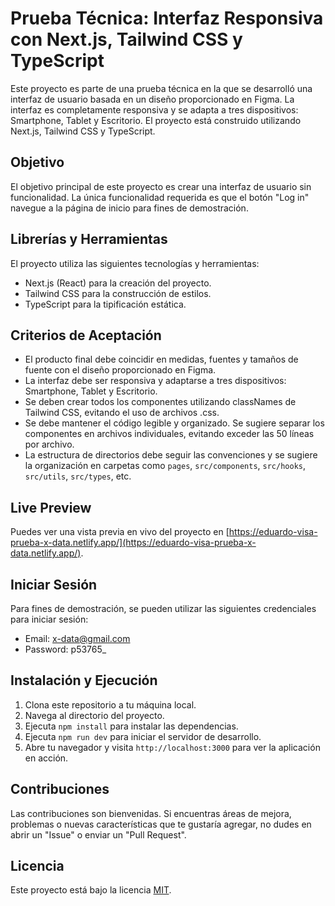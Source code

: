 # Prueba Técnica: Interfaz Responsiva con Next.js, Tailwind CSS y TypeScript

Este proyecto es parte de una prueba técnica en la que se desarrolló una interfaz de usuario basada en un diseño proporcionado en Figma. La interfaz es completamente responsiva y se adapta a tres dispositivos: Smartphone, Tablet y Escritorio. El proyecto está construido utilizando Next.js, Tailwind CSS y TypeScript.

## Objetivo

El objetivo principal de este proyecto es crear una interfaz de usuario sin funcionalidad. La única funcionalidad requerida es que el botón "Log in" navegue a la página de inicio para fines de demostración.

## Librerías y Herramientas

El proyecto utiliza las siguientes tecnologías y herramientas:

- Next.js (React) para la creación del proyecto.
- Tailwind CSS para la construcción de estilos.
- TypeScript para la tipificación estática.

## Criterios de Aceptación

- El producto final debe coincidir en medidas, fuentes y tamaños de fuente con el diseño proporcionado en Figma.
- La interfaz debe ser responsiva y adaptarse a tres dispositivos: Smartphone, Tablet y Escritorio.
- Se deben crear todos los componentes utilizando classNames de Tailwind CSS, evitando el uso de archivos .css.
- Se debe mantener el código legible y organizado. Se sugiere separar los componentes en archivos individuales, evitando exceder las 50 líneas por archivo.
- La estructura de directorios debe seguir las convenciones y se sugiere la organización en carpetas como `pages`, `src/components`, `src/hooks`, `src/utils`, `src/types`, etc.

## Live Preview

Puedes ver una vista previa en vivo del proyecto en [https://eduardo-visa-prueba-x-data.netlify.app/](https://eduardo-visa-prueba-x-data.netlify.app/).

## Iniciar Sesión

Para fines de demostración, se pueden utilizar las siguientes credenciales para iniciar sesión:

- Email: x-data@gmail.com
- Password: p53765\_

## Instalación y Ejecución

1. Clona este repositorio a tu máquina local.
2. Navega al directorio del proyecto.
3. Ejecuta `npm install` para instalar las dependencias.
4. Ejecuta `npm run dev` para iniciar el servidor de desarrollo.
5. Abre tu navegador y visita `http://localhost:3000` para ver la aplicación en acción.

## Contribuciones

Las contribuciones son bienvenidas. Si encuentras áreas de mejora, problemas o nuevas características que te gustaría agregar, no dudes en abrir un "Issue" o enviar un "Pull Request".

## Licencia

Este proyecto está bajo la licencia [MIT](LICENSE).
